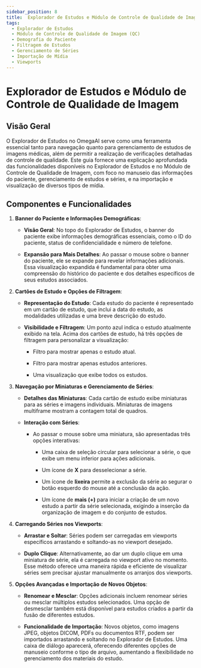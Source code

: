 ```yaml
---
sidebar_position: 8
title:  Explorador de Estudos e Módulo de Controle de Qualidade de Imagem
tags:
  - Explorador de Estudos
  - Módulo de Controle de Qualidade de Imagem (QC)
  - Demografia do Paciente
  - Filtragem de Estudos
  - Gerenciamento de Séries
  - Importação de Mídia
  - Viewports
---
```

# Explorador de Estudos e Módulo de Controle de Qualidade de Imagem

## Visão Geral

O Explorador de Estudos no OmegaAI serve como uma ferramenta essencial tanto para navegação quanto para gerenciamento de estudos de imagens médicas, além de permitir a realização de verificações detalhadas de controle de qualidade. Este guia fornece uma explicação aprofundada das funcionalidades disponíveis no Explorador de Estudos e no Módulo de Controle de Qualidade de Imagem, com foco no manuseio das informações do paciente, gerenciamento de estudos e séries, e na importação e visualização de diversos tipos de mídia.

## Componentes e Funcionalidades

1.  **Banner do Paciente e Informações Demográficas**:

    - **Visão Geral**: No topo do Explorador de Estudos, o banner do paciente exibe informações demográficas essenciais, como o ID do paciente, status de confidencialidade e número de telefone.

    - **Expansão para Mais Detalhes**: Ao passar o mouse sobre o banner do paciente, ele se expande para revelar informações adicionais. Essa visualização expandida é fundamental para obter uma compreensão do histórico do paciente e dos detalhes específicos de seus estudos associados.

      

2.  **Cartões de Estudo e Opções de Filtragem**:

    - **Representação do Estudo**: Cada estudo do paciente é representado em um cartão de estudo, que inclui a data do estudo, as modalidades utilizadas e uma breve descrição do estudo.

    - **Visibilidade e Filtragem**: Um ponto azul indica o estudo atualmente exibido na tela. Acima dos cartões de estudo, há três opções de filtragem para personalizar a visualização:

      - Filtro para mostrar apenas o estudo atual.

      - Filtro para mostrar apenas estudos anteriores.

      - Uma visualização que exibe todos os estudos.

      
      
3.  **Navegação por Miniaturas e Gerenciamento de Séries**:

    - **Detalhes das Miniaturas**: Cada cartão de estudo exibe miniaturas para as séries e imagens individuais. Miniaturas de imagens multiframe mostram a contagem total de quadros.

    - **Interação com Séries**:

      - Ao passar o mouse sobre uma miniatura, são apresentadas três opções interativas:

        - Uma caixa de seleção circular para selecionar a série, o que exibe um menu inferior para ações adicionais.

        - Um ícone de **X** para desselecionar a série.

        - Um ícone de **lixeira** permite a exclusão da série ao segurar o botão esquerdo do mouse até a conclusão da ação.

        - Um ícone de **mais (+)** para iniciar a criação de um novo estudo a partir da série selecionada, exigindo a inserção da organização de imagem e do conjunto de estudos.

4.  **Carregando Séries nos Viewports**:

    - **Arrastar e Soltar**: Séries podem ser carregadas em viewports específicos arrastando e soltando-as no viewport desejado.

    - **Duplo Clique**: Alternativamente, ao dar um duplo clique em uma miniatura de série, ela é carregada no viewport ativo no momento. Esse método oferece uma maneira rápida e eficiente de visualizar séries sem precisar ajustar manualmente os arranjos dos viewports.

5.  **Opções Avançadas e Importação de Novos Objetos**:

    - **Renomear e Mesclar**: Opções adicionais incluem renomear séries ou mesclar múltiplos estudos selecionados. Uma opção de desmesclar também está disponível para estudos criados a partir da fusão de diferentes estudos.

    - **Funcionalidade de Importação**: Novos objetos, como imagens JPEG, objetos DICOM, PDFs ou documentos RTF, podem ser importados arrastando e soltando no Explorador de Estudos. Uma caixa de diálogo aparecerá, oferecendo diferentes opções de manuseio conforme o tipo de arquivo, aumentando a flexibilidade no gerenciamento dos materiais do estudo.